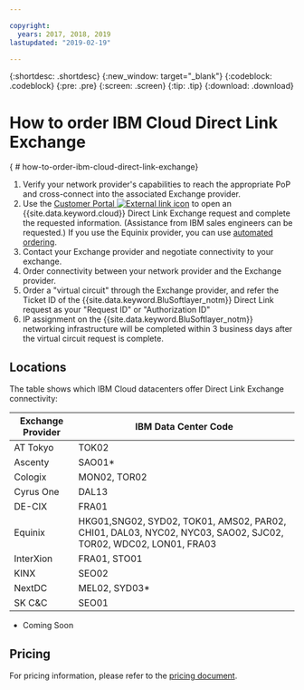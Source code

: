 ```yaml
---

copyright:
  years: 2017, 2018, 2019
lastupdated: "2019-02-19"

---
```


{:shortdesc: .shortdesc}
{:new_window: target="_blank"}
{:codeblock: .codeblock}
{:pre: .pre}
{:screen: .screen}
{:tip: .tip}
{:download: .download}

# How to order IBM Cloud Direct Link Exchange
{ # how-to-order-ibm-cloud-direct-link-exchange}

1. Verify your network provider's capabilities to reach the appropriate PoP and cross-connect into the associated Exchange provider.
2. Use the [Customer Portal ![External link icon](../../icons/launch-glyph.svg "External link icon")](https://control.softlayer.com/) to open an {{site.data.keyword.cloud}} Direct Link Exchange request and complete the requested information. (Assistance from IBM sales engineers can be requested.) If you use the Equinix provider, you can use [automated ordering](/docs/infrastructure/direct-link?topic=direct-link-provisioning-ibm-cloud-direct-link-exchange-for-equinix).
3. Contact your Exchange provider and negotiate connectivity to your exchange.
4. Order connectivity between your network provider and the Exchange provider.
5. Order a "virtual circuit" through the Exchange provider, and refer the Ticket ID of the {{site.data.keyword.BluSoftlayer_notm}} Direct Link request as your "Request ID" or "Authorization ID"
6. IP assignment on the {{site.data.keyword.BluSoftlayer_notm}} networking infrastructure will be completed within 3 business days after the virtual circuit request is complete.
 
## Locations
 
 The table shows which IBM Cloud datacenters offer Direct Link Exchange connectivity:
 
| Exchange Provider	| IBM Data Center Code |
|-------------|-----------------------|
| AT Tokyo | TOK02 |
| Ascenty | SAO01* |
| Cologix | MON02, TOR02 |
| Cyrus One | DAL13 |
| DE-CIX | FRA01 |
| Equinix | HKG01,SNG02, SYD02, TOK01, AMS02, PAR02, CHI01, DAL03, NYC02, NYC03, SAO02, SJC02, TOR02, WDC02, LON01, FRA03 |							
| InterXion | FRA01, STO01 |
| KINX	| SEO02 |
| NextDC | MEL02, SYD03* |
| SK C&C | SEO01 |

* Coming Soon

## Pricing

For pricing information, please refer to the [pricing document](/docs/infrastructure/direct-link/pricing.html).
